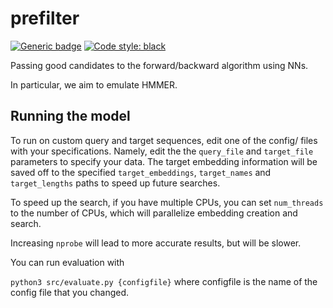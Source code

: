 # prefilter
[![Generic badge](https://img.shields.io/badge/Contributions-Welcome-brightgreen.svg)](CONTRIBUTING.md)
<a href="https://github.com/psf/black"><img alt="Code style: black" src="https://img.shields.io/badge/code%20style-black-000000.svg"></a>

Passing good candidates to the forward/backward algorithm using NNs.

In particular, we aim to emulate HMMER.


## Running the model 
To run on custom query and target sequences, edit one of the config/ files with your specifications. 
Namely, edit the the `query_file` and  `target_file` parameters to specify your data. 
The target embedding information will be saved off to the specified `target_embeddings`, `target_names` and `target_lengths` paths to speed up future searches. 

To speed up the search, if you have multiple CPUs, you can set `num_threads` to the number of CPUs, which will parallelize embedding creation and search. 

Increasing `nprobe` will lead to more accurate results, but will be slower. 

You can run evaluation with 

`python3 src/evaluate.py {configfile}` where configfile is the name of the config file that you changed. 
